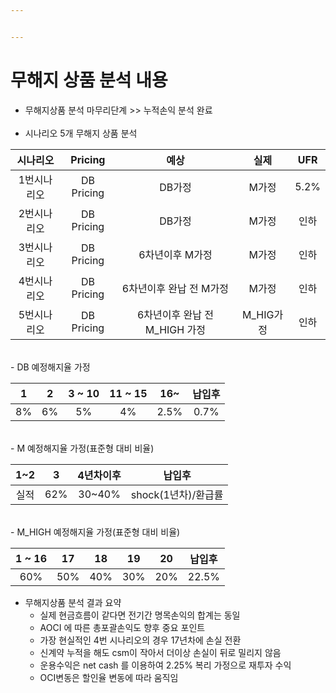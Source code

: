 ```yaml
---


---
```


<h1 id="무해지-상품-분석-내용">무해지 상품 분석 내용</h1>
<ul>
<li>무해지상품 분석 마무리단계 &gt;&gt; 누적손익 분석 완료<br>
<br></li>
<li>시나리오 5개 무해지 상품  분석</li>
</ul>

<table>
<thead>
<tr>
<th align="center">시나리오</th>
<th align="center">Pricing</th>
<th align="center">예상</th>
<th align="center">실제</th>
<th align="center">UFR</th>
</tr>
</thead>
<tbody>
<tr>
<td align="center">1번시나리오</td>
<td align="center">DB Pricing</td>
<td align="center">DB가정</td>
<td align="center">M가정</td>
<td align="center">5.2%</td>
</tr>
<tr>
<td align="center">2번시나리오</td>
<td align="center">DB Pricing</td>
<td align="center">DB가정</td>
<td align="center">M가정</td>
<td align="center">인하</td>
</tr>
<tr>
<td align="center">3번시나리오</td>
<td align="center">DB Pricing</td>
<td align="center">6차년이후 M가정</td>
<td align="center">M가정</td>
<td align="center">인하</td>
</tr>
<tr>
<td align="center">4번시나리오</td>
<td align="center">DB Pricing</td>
<td align="center">6차년이후 완납 전 M가정</td>
<td align="center">M가정</td>
<td align="center">인하</td>
</tr>
<tr>
<td align="center">5번시나리오</td>
<td align="center">DB Pricing</td>
<td align="center">6차년이후 완납 전 M_HIGH 가정</td>
<td align="center">M_HIG가정</td>
<td align="center">인하</td>
</tr>
</tbody>
</table><br>
   - DB 예정해지율 가정

<table>
<thead>
<tr>
<th align="center">1</th>
<th align="center">2</th>
<th align="center">3 ~ 10</th>
<th align="center">11 ~ 15</th>
<th align="center">16~</th>
<th align="center">납입후</th>
</tr>
</thead>
<tbody>
<tr>
<td align="center">8%</td>
<td align="center">6%</td>
<td align="center">5%</td>
<td align="center">4%</td>
<td align="center">2.5%</td>
<td align="center">0.7%</td>
</tr>
</tbody>
</table><br>	
   - M 예정해지율 가정(표준형 대비 비율)

<table>
<thead>
<tr>
<th align="center">1~2</th>
<th align="center">3</th>
<th align="center">4년차이후</th>
<th align="center">납입후</th>
</tr>
</thead>
<tbody>
<tr>
<td align="center">실적</td>
<td align="center">62%</td>
<td align="center">30~40%</td>
<td align="center">shock(1년차)/환급률</td>
</tr>
</tbody>
</table><br>	
   - M_HIGH  예정해지율 가정(표준형 대비 비율)

<table>
<thead>
<tr>
<th align="center">1 ~ 16</th>
<th align="center">17</th>
<th align="center">18</th>
<th align="center">19</th>
<th align="center">20</th>
<th align="center">납입후</th>
</tr>
</thead>
<tbody>
<tr>
<td align="center">60%</td>
<td align="center">50%</td>
<td align="center">40%</td>
<td align="center">30%</td>
<td align="center">20%</td>
<td align="center">22.5%</td>
</tr>
</tbody>
</table><ul>
<li>무해지상품 분석 결과 요약
<ul>
<li>실제 현금흐름이 같다면 전기간 명목손익의 합계는 동일</li>
<li>AOCI 에 따른 총포괄손익도 향후 중요 포인트</li>
<li>가장 현실적인 4번 시나리오의 경우 17년차에 손실 전환</li>
<li>신계약 누적을 해도 csm이 작아서 더이상 손실이 뒤로 밀리지 않음</li>
<li>운용수익은 net cash 를 이용하여 2.25% 복리 가정으로 재투자 수익</li>
<li>OCI변동은 할인율 변동에 따라 움직임</li>
</ul>
</li>
</ul>

